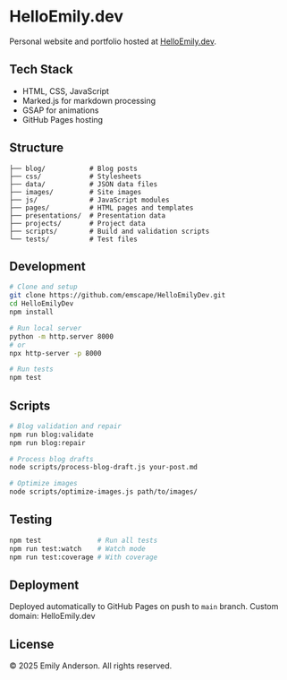 # HelloEmily.dev

Personal website and portfolio hosted at [HelloEmily.dev](https://HelloEmily.dev).

## Tech Stack

- HTML, CSS, JavaScript
- Marked.js for markdown processing
- GSAP for animations
- GitHub Pages hosting

## Structure

```
├── blog/           # Blog posts
├── css/            # Stylesheets
├── data/           # JSON data files
├── images/         # Site images
├── js/             # JavaScript modules
├── pages/          # HTML pages and templates
├── presentations/  # Presentation data
├── projects/       # Project data
├── scripts/        # Build and validation scripts
└── tests/          # Test files
```

## Development

```bash
# Clone and setup
git clone https://github.com/emscape/HelloEmilyDev.git
cd HelloEmilyDev
npm install

# Run local server
python -m http.server 8000
# or
npx http-server -p 8000

# Run tests
npm test
```

## Scripts

```bash
# Blog validation and repair
npm run blog:validate
npm run blog:repair

# Process blog drafts
node scripts/process-blog-draft.js your-post.md

# Optimize images
node scripts/optimize-images.js path/to/images/
```



## Testing

```bash
npm test              # Run all tests
npm run test:watch    # Watch mode
npm run test:coverage # With coverage
```

## Deployment

Deployed automatically to GitHub Pages on push to `main` branch.
Custom domain: HelloEmily.dev

## License

© 2025 Emily Anderson. All rights reserved.